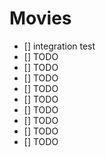 

# Movies

* [] integration test
* [] TODO
* [] TODO
* [] TODO
* [] TODO
* [] TODO
* [] TODO
* [] TODO
* [] TODO
* [] TODO